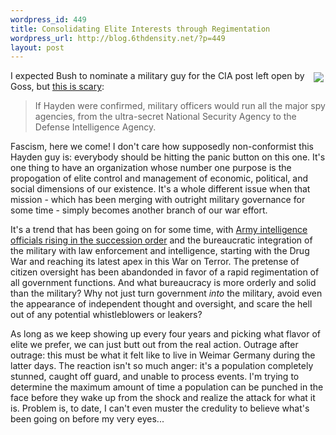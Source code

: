 ```yaml
--- 
wordpress_id: 449
title: Consolidating Elite Interests through Regimentation
wordpress_url: http://blog.6thdensity.net/?p=449
layout: post
---
```

<p><img style="float:right;margin:3px;" src="http://english.pravda.ru/img/2005/11/cia.jpg" />I expected Bush to nominate a military guy for the CIA post left open by Goss, but <a href="http://www.washingtonpost.com/wp-dyn/content/article/2006/05/08/AR2006050800296_pf.html">this is scary</a>:<blockquote>If Hayden were confirmed, military officers would run all the major spy agencies, from the ultra-secret National Security Agency to the Defense Intelligence Agency.</blockquote>Fascism, here we come!  I don't care how supposedly non-conformist this Hayden guy is: everybody should be hitting the panic button on this one.  It's one thing to have an organization whose number one purpose is the propogation of elite control and management of economic, political, and social dimensions of our existence.  It's a whole different issue when that mission - which has been merging with outright military governance for some time - simply becomes another branch of our war effort.</p><p>It's a trend that has been going on for some time, with <a href="http://www.foxnews.com/story/0,2933,180044,00.html">Army intelligence officials rising in the succession order</a> and the bureaucratic integration of the military with law enforcement and intelligence, starting with the Drug War and reaching its latest apex in this War on Terror.  The pretense of citizen oversight has been abandonded in favor of a rapid regimentation of all government functions.  And what bureaucracy is more orderly and solid than the military?  Why not just turn government <i>into</i> the military, avoid even the appearance of independent thought and oversight, and scare the hell out of any potential whistleblowers or leakers?</p><p>As long as we keep showing up every four years and picking what flavor of elite we prefer, we can just butt out from the real action.  Outrage after outrage: this must be what it felt like to live in Weimar Germany during the latter days.  The reaction isn't so much anger: it's a population completely stunned, caught off guard, and unable to process events.  I'm trying to determine the maximum amount of time a population can be punched in the face before they wake up from the shock and realize the attack for what it is.  Problem is, to date, I can't even muster the credulity to believe what's been going on before my very eyes...</p>

